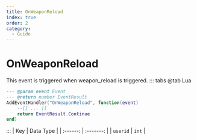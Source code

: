 ```yaml
---
title: OnWeaponReload
index: true
order: 2
category:
  - Guide
---
```


# OnWeaponReload
This event is triggered when weapon_reload is triggered.
::: tabs
@tab Lua
```lua
--- @param event Event
--- @return number EventResult
AddEventHandler("OnWeaponReload", function(event)
    --[[ ... ]]
    return EventResult.Continue
end)
```

:::
|    Key   | Data Type |
| :------: | :-------: |
| `userid` |   `int`   |